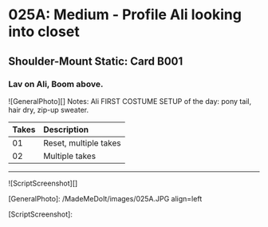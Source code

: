 # 025A: Medium - Profile Ali looking into closet

## Shoulder-Mount Static: Card B001

### Lav on Ali, Boom above.

![GeneralPhoto][]
Notes: Ali FIRST COSTUME SETUP of the day: pony tail, hair dry, zip-up sweater.

| Takes | Description |
|:---|:----|
| 01 | Reset, multiple takes |
| 02 | Multiple takes |

----

![ScriptScreenshot][]


[GeneralPhoto]:  /MadeMeDoIt/images/025A.JPG align=left

[ScriptScreenshot]: 